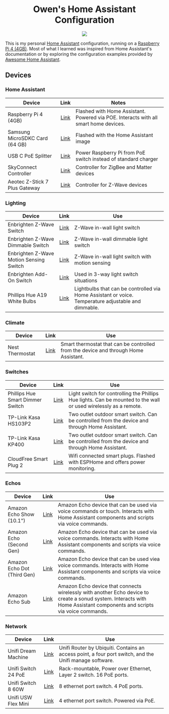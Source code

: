 <div align="center">
<h1>Owen's Home Assistant Configuration</h1>
<a href="https://github.com/Owen-Krueger/HomeAssistantConfiguration/commits/master"><img src="https://img.shields.io/github/last-commit/Owen-Krueger/HomeAssistantConfiguration.svg"/></a>
</div>

This is my personal [Home Assistant](https://www.home-assistant.io/) configuration, running on a [Raspberry Pi 4 (4GB)](https://www.digikey.com/product-detail/en/raspberry-pi/RASPBERRY-PI-4B-4GB/1690-RASPBERRYPI4B-4GB-ND/10258781). Most of what I learned was inspired from Home Assistant's documentation or by exploring the configuration examples provided by [Awesome Home Assistant](https://www.awesome-ha.com/).

## Devices

### Home Assistant
| Device | Link | Notes |
| ---  | :---: | --- |
| Raspberry Pi 4 (4GB) | [Link](https://www.digikey.com/product-detail/en/raspberry-pi/RASPBERRY-PI-4B-4GB/1690-RASPBERRYPI4B-4GB-ND/10258781) | Flashed with Home Assistant. Powered via POE. Interacts with all smart home devices. |
| Samsung MicroSDKC Card (64 GB) | [Link](https://www.amazon.com/gp/product/B06XX29S9Q) | Flashed with the Home Assistant image |
| USB C PoE Splitter | [Link](https://www.amazon.com/gp/product/B07TJ3ZNJ4) | Power Raspberry Pi from PoE switch instead of standard charger |
| SkyConnect Controller | [Link](https://www.home-assistant.io/skyconnect/) | Controller for ZigBee and Matter devices |
| Aeotec Z-Stick 7 Plus Gateway | [Link](https://www.amazon.com/Controller-SmartStart-Raspberry-Compatible-Assistant/dp/B094NW5B68) | Controller for Z-Wave devices |

### Lighting
| Device | Link | Use |
| --- | :---: | --- |
| Enbrighten Z-Wave Switch | [Link](https://www.amazon.com/GE-Enbrighten-SimpleWire-SmartThings-46201/dp/B07RRBT6W5) | Z-Wave in-wall light switch |
| Enbrighten Z-Wave Dimmable Switch | [Link](https://www.amazon.com/GE-Enbrighten-SimpleWire-SmartThings-46203/dp/B07RRD92T8) | Z-Wave in-wall dimmable light switch |
| Enbrighten Z-Wave Motion Sensing Switch | [Link](https://www.amazon.com/GE-Occupancy-Required-SmartThings-26931/dp/B07226MG2T) | Z-Wave in-wall light switch with motion sensing |
| Enbrighten Add-On Switch | [Link](https://www.amazon.com/dp/B07RQ8K25S) | Used in 3-way light switch situations |
| Phillips Hue A19 White Bulbs | [Link](https://www.amazon.com/Philips-Hue-Bluetooth-compatible-Assistant/dp/B07QV9XLTK) | Lightbulbs that can be controlled via Home Assistant or voice. Temperature adjustable and dimmable. |

### Climate
| Device | Link | Use |
| --- | :---: | --- |
| Nest Thermostat | [Link](https://www.nest-thermostat.com/) | Smart thermostat that can be controlled from the device and through Home Assistant.

### Switches
| Device | Link | Use |
| --- | :---: | --- |
| Phillips Hue Smart Dimmer Switch | [Link](https://www.amazon.com/Philips-Dimmer-Switch-Installation-Free-Exclusively/dp/B076MGKTGS) | Light switch for controlling the Phillips Hue lights. Can be mounted to the wall or used wirelessly as a remote. |
| TP-Link Kasa HS103P2 | [Link](https://www.amazon.com/TP-LINK-HS103P2-Required-Google-Assistant/dp/B07B8W2KHZ) | Two outlet outdoor smart switch. Can be controlled from the device and through Home Assistant.
| TP-Link Kasa KP400 | [Link](https://www.amazon.com/Kasa-Smart-Outlet-Outdoor-TP-Link/dp/B07M6RS2LC) | Two outlet outdoor smart switch. Can be controlled from the device and through Home Assistant. |
| CloudFree Smart Plug 2 | [Link](https://cloudfree.shop/product/cloudfree-smart-plug-runs-tasmota/) | Wifi connected smart plugs. Flashed with ESPHome and offers power monitoring. |

### Echos
| Device | Link | Use |
| --- | :---: | --- |
| Amazon Echo Show (10.1") | [Link](https://www.amazon.com/All-new-Echo-Show-2nd-Gen/dp/B077SXWSRP) | Amazon Echo device that can be used via voice commands or touch. Interacts with Home Assistant components and scripts via voice commands. |
| Amazon Echo (Second Gen) | [Link](https://www.amazon.com/all-new-amazon-echo-speaker-with-wifi-alexa-dark-charcoal/dp/B06XCM9LJ4) | Amazon Echo device that can be used via voice commands. Interacts with Home Assistant components and scripts via voice commands. |
| Amazon Echo Dot (Third Gen) | [Link](https://www.amazon.com/dp/B07FZ8S74R) | Amazon Echo device that can be used viea voice commands. Interacts with Home Assistant components and scripts via voice commands. |
| Amazon Echo Sub | [Link](https://www.amazon.com/gp/product/B0798KPH5X) | Amazon Echo device that connects wirelessly with another Echo device to create a sonud system. Interacts with Home Assistant components and scripts via voice commands. |

### Network
| Device | Link | Use |
| --- | :---: | --- |
| Unifi Dream Machine | [Link](https://store.ui.com/collections/unifi-network-routing-switching/products/unifi-dream-machine) | Unifi Router by Ubiquiti. Contains an access point, a four port switch, and the Unifi manage software. |
| Unifi Switch 24 PoE | [Link](https://store.ui.com/collections/unifi-network-switching/products/usw-24-poe) | Rack-mountable, Power over Ethernet, Layer 2 switch. 16 PoE ports. |
| Unifi Switch 8 60W | [Link](https://store.ui.com/collections/unifi-network-routing-switching/products/unifi-switch-8-60w) | 8 ethernet port switch. 4 PoE ports. |
| Unifi USW Flex Mini | [Link](https://store.ui.com/collections/unifi-network-routing-switching/products/usw-flex-mini) | 4 ethernet port switch. Powered via PoE. |